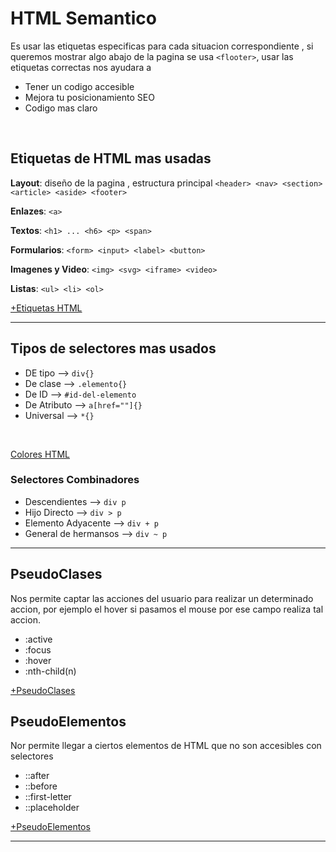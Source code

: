 # HTML Semantico
Es usar las etiquetas especificas para cada situacion correspondiente , si queremos mostrar algo abajo de la pagina se usa `<flooter>`, usar las etiquetas correctas nos ayudara a
<br>
- Tener un codigo accesible
- Mejora tu posicionamiento SEO 
- Codigo mas claro
<br>

## Etiquetas de HTML mas usadas
**Layout**: diseño de la pagina , estructura principal
`<header> <nav> <section> <article> <aside> <footer>`
<br>

**Enlazes**: `<a>`
<br>

**Textos**: `<h1> ... <h6> <p> <span>`
<br>

**Formularios**: `<form> <input> <label> <button>`
<br>

**Imagenes y Video**: `<img> <svg> <iframe> <video>`
<br>

**Listas**: `<ul> <li> <ol>`


[+Etiquetas HTML](https://htmlreference.io/)

---
## Tipos de selectores mas usados
- DE tipo     -->    `div{}`
- De clase    -->    `.elemento{}`
- De ID       -->    `#id-del-elemento`
- De Atributo -->    `a[href=""]{}`
- Universal   -->    `*{}`
<br>

[Colores HTML](https://htmlreference.io/)


### Selectores Combinadores
- Descendientes --> `div p`
- Hijo Directo --> `div > p`
- Elemento Adyacente --> `div + p`
- General de hermansos --> `div ~ p`

---
## PseudoClases
Nos permite captar las acciones del usuario para realizar un determinado accion, por ejemplo el hover si pasamos el mouse por ese campo realiza tal accion.
- :active
- :focus
- :hover
- :nth-child(n)

[+PseudoClases](https://css-tricks.com/pseudo-class-selectors/)
## PseudoElementos
Nor permite llegar a ciertos elementos de HTML que no son accesibles con selectores
- ::after
- ::before
- ::first-letter
- ::placeholder

[+PseudoElementos](https://developer.mozilla.org/en-US/docs/Web/CSS/Pseudo-elements)

---